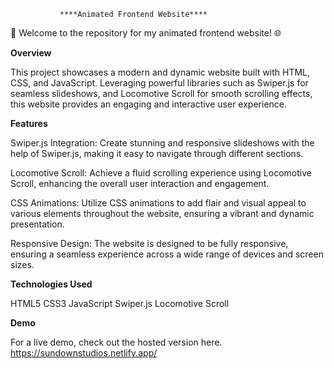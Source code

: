                ****Animated Frontend Website****

🚀 Welcome to the repository for my animated frontend website! 🌐

**Overview**

This project showcases a modern and dynamic website built with HTML, CSS, and JavaScript. 
Leveraging powerful libraries such as Swiper.js for seamless slideshows, and Locomotive Scroll for smooth scrolling effects, this website provides an engaging and interactive user experience.

**Features**

Swiper.js Integration: Create stunning and responsive slideshows with the help of Swiper.js, making it easy to navigate through different sections.

Locomotive Scroll: Achieve a fluid scrolling experience using Locomotive Scroll, enhancing the overall user interaction and engagement.

CSS Animations: Utilize CSS animations to add flair and visual appeal to various elements throughout the website, ensuring a vibrant and dynamic presentation.

Responsive Design: The website is designed to be fully responsive, ensuring a seamless experience across a wide range of devices and screen sizes.

**Technologies Used**


HTML5
CSS3
JavaScript
Swiper.js
Locomotive Scroll

**Demo**

For a live demo, check out the hosted version here.
https://sundownstudios.netlify.app/

